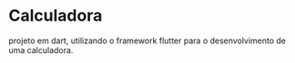 # Calculadora

projeto em dart, utilizando o framework flutter para o desenvolvimento de uma calculadora.